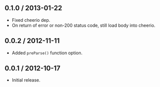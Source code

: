 0.1.0 / 2013-01-22
------------------
* Fixed cheerio dep.
* On return of error or non-200 status code, still load body into cheerio.

0.0.2 / 2012-11-11
------------------
* Added `preParse()` function option.

0.0.1 / 2012-10-17
------------------
* Initial release.

